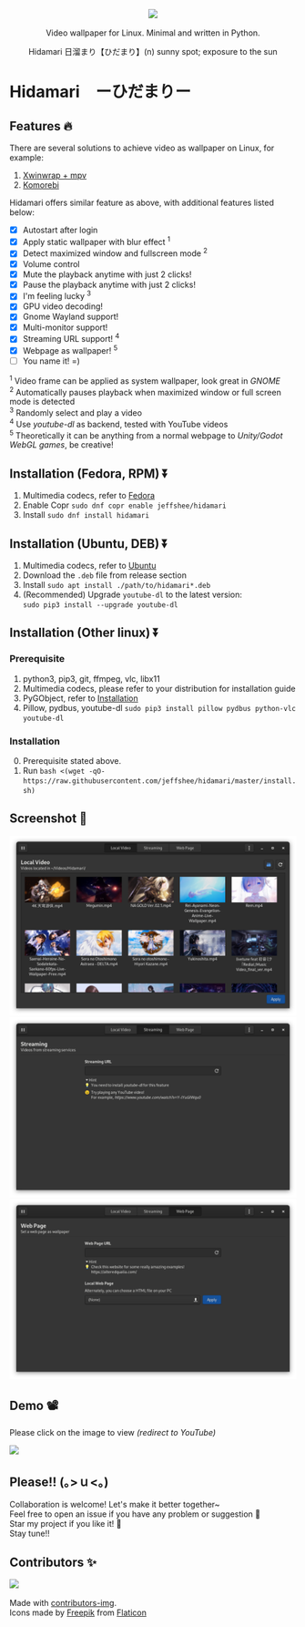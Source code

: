 <p align="center"><img src="https://raw.githubusercontent.com/jeffshee/hidamari/master/res/hidamari.svg" width="256"></p>

<p align="center">Video wallpaper for Linux. Minimal and written in Python.</p>  
<p align="center">Hidamari 日溜まり【ひだまり】(n) sunny spot; exposure to the sun</p>

# Hidamari　ーひだまりー

## Features 🔥

There are several solutions to achieve video as wallpaper on Linux, for example:

1. [Xwinwrap + mpv](https://www.linuxuprising.com/2019/05/livestream-wallpaper-for-your-gnome.html)
2. [Komorebi](https://github.com/cheesecakeufo/komorebi)

Hidamari offers similar feature as above, with additional features listed below:

- [x] Autostart after login
- [x] Apply static wallpaper with blur effect <sup>1</sup>
- [x] Detect maximized window and fullscreen mode <sup>2</sup>
- [x] Volume control
- [x] Mute the playback anytime with just 2 clicks!
- [x] Pause the playback anytime with just 2 clicks!
- [x] I'm feeling lucky <sup>3</sup>
- [x] GPU video decoding!
- [x] Gnome Wayland support!
- [x] Multi-monitor support!
- [x] Streaming URL support! <sup>4</sup>
- [x] Webpage as wallpaper! <sup>5</sup>
- [ ] You name it! =)

<sup>1</sup> Video frame can be applied as system wallpaper, look great in <i>GNOME</i>  
<sup>2</sup> Automatically pauses playback when maximized window or full screen mode is detected    
<sup>3</sup> Randomly select and play a video  
<sup>4</sup> Use <i>youtube-dl</i> as backend, tested with YouTube videos  
<sup>5</sup> Theoretically it can be anything from a normal webpage to <i>Unity/Godot WebGL games</i>, be creative!

## Installation (Fedora, RPM) ⏬

1. Multimedia codecs, refer
   to [Fedora](https://docs.fedoraproject.org/en-US/quick-docs/assembly_installing-plugins-for-playing-movies-and-music/)
2. Enable Copr `sudo dnf copr enable jeffshee/hidamari`
3. Install `sudo dnf install hidamari`

## Installation (Ubuntu, DEB) ⏬

1. Multimedia codecs, refer to [Ubuntu](https://itsfoss.com/install-media-codecs-ubuntu/)
2. Download the `.deb` file from release section
3. Install `sudo apt install ./path/to/hidamari*.deb`
4. (Recommended) Upgrade `youtube-dl` to the latest version:  
   `sudo pip3 install --upgrade youtube-dl`

## Installation (Other linux) ⏬

### Prerequisite

1. python3, pip3, git, ffmpeg, vlc, libx11
2. Multimedia codecs, please refer to your distribution for installation guide
3. PyGObject, refer to [Installation](https://pygobject.readthedocs.io/en/latest/getting_started.html)
4. Pillow, pydbus, youtube-dl `sudo pip3 install pillow pydbus python-vlc youtube-dl`

### Installation

0. Prerequisite stated above.
1. Run `bash <(wget -qO- https://raw.githubusercontent.com/jeffshee/hidamari/master/install.sh)`

## Screenshot 📸

![](res/01_video.png)
![](res/02_streaming.png)
![](res/03_webpage.png)

## Demo 📽️

Please click on the image to view <i>(redirect to YouTube)</i>

[![](http://i3.ytimg.com/vi/GV_kL7g94nY/maxresdefault.jpg)](https://www.youtube.com/watch?v=GV_kL7g94nY)

## Please!! (｡>ｕ<｡)

Collaboration is welcome! Let's make it better together~  
Feel free to open an issue if you have any problem or suggestion 🤗  
Star my project if you like it! 🌟  
Stay tune!!

## Contributors ✨

<a href="https://github.com/jeffshee/hidamari/graphs/contributors">
  <img src="https://contrib.rocks/image?repo=jeffshee/hidamari" />
</a>

Made with [contributors-img](https://contrib.rocks).  
Icons made by [Freepik](http://www.freepik.com/) from [Flaticon](https://www.flaticon.com)

